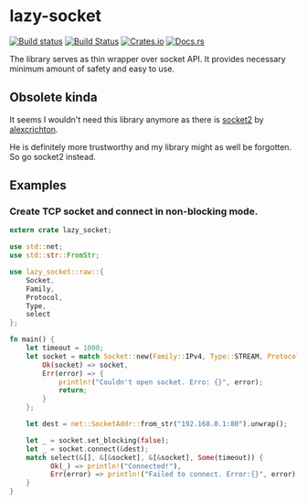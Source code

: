 # lazy-socket

[![Build status](https://ci.appveyor.com/api/projects/status/gmh944j6an9btfka/branch/master?svg=true)](https://ci.appveyor.com/project/DoumanAsh/lazy-socket-rs/branch/master)
[![Build Status](https://travis-ci.org/DoumanAsh/lazy-socket.rs.svg?branch=master)](https://travis-ci.org/DoumanAsh/lazy-socket.rs)
[![Crates.io](https://img.shields.io/crates/v/lazy-socket.svg)](https://crates.io/crates/lazy-socket)
[![Docs.rs](https://docs.rs/lazy-socket/badge.svg)](https://docs.rs/crate/lazy-socket/)

The library serves as thin wrapper over socket API.
It provides necessary minimum amount of safety and easy to use.

## Obsolete kinda

It seems I wouldn't need this library anymore as there is [socket2](https://github.com/alexcrichton/socket2-rs)
by [alexcrichton](https://github.com/alexcrichton).

He is definitely more trustworthy and my library might as well be forgotten.
So go socket2 instead.

## Examples

### Create TCP socket and connect in non-blocking mode.

```rust
extern crate lazy_socket;

use std::net;
use std::str::FromStr;

use lazy_socket::raw::{
    Socket,
    Family,
    Protocol,
    Type,
    select
};

fn main() {
    let timeout = 1000;
    let socket = match Socket::new(Family::IPv4, Type::STREAM, Protocol::TCP) {
        Ok(socket) => socket,
        Err(error) => {
            println!("Couldn't open socket. Erro: {}", error);
            return;
        }
    };

    let dest = net::SocketAddr::from_str("192.168.0.1:80").unwrap();

    let _ = socket.set_blocking(false);
    let _ = socket.connect(&dest);
    match select(&[], &[&socket], &[&socket], Some(timeout)) {
          Ok(_) => println!("Connected!"),
          Err(error) => println!("Failed to connect. Error:{}", error)
    }
}
```
